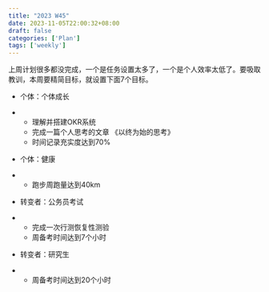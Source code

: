 ```yaml
---
title: "2023 W45"
date: 2023-11-05T22:00:32+08:00
draft: false
categories: ['Plan']
tags: ['weekly']
---
```


上周计划很多都没完成，一个是任务设置太多了，一个是个人效率太低了。要吸取教训，本周要精简目标，就设置下面7个目标。

- 个体：个体成长

- - 理解并搭建OKR系统
  - 完成一篇个人思考的文章 《以终为始的思考》
  - 时间记录充实度达到70%

- 个体：健康

- - 跑步周跑量达到40km

- 转变者：公务员考试

- - 完成一次行测恢复性测验
  - 周备考时间达到7个小时

- 转变者：研究生

- - 周备考时间达到20个小时
